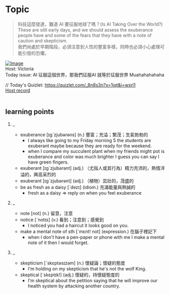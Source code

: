 # Topic

> 科技這麼發達，難道 AI 要征服地球了嗎？(Is AI Taking Over the World?) <br>
> These are still early days, and we should assess the exuberance people have and some of the fears that they have with a note of caution and skepticism. <br>
> 我們尚處於早期階段，必須注意到人性的豐富多樣，同時也必須小心處理可能引發的恐懼。 <br>

[![Image](https://cdn.voicetube.com/assets/thumbnails/NPEPx6VUgrg.jpg)](https://www.youtube.com/embed/NPEPx6VUgrg?rel=0&showinfo=0&cc_load_policy=0&controls=1&autoplay=1&iv_load_policy=3&playsinline=1&wmode=transparent&start=332&end=345&enablejsapi=1&origin=https://tw.voicetube.com&widgetid=1)<br>
Host: Victoria
<br>Today issue: AI 征服這個世界，那我們征服AI 就等於征服世界 Muahahahahaha

// Today's Quizlet: https://quizlet.com/_8n8s3n?x=1jqt&i=wxrl1
<br>
[Host record](https://cdn.voicetube.com/everyday_records/4569/1599194986.mp3)
<br><br>
## learning points
1. _
	* exuberance [ɪgˋzjubərəns] (n.) 豐富；充溢；繁茂；生氣勃勃的
		- I always like going to my Friday morning 5 the students are exuberant maybe because they are ready for the weekend.
		- when I compare my succulent plant when my friends might pot is exuberance and color was much brighter I guess you can say I have green fingers.
	* exuberant [ɪgˋzjubərənt] (adj.) （尤指人或其行為）精力充沛的，熱情洋溢的，興高采烈的
	* exuberant [ɪgˋzjubərənt] (adj.) （植物）茁壯的，茂盛的
	* be as fresh as a daisy [ˋdezɪ] (idiom.) 充滿能量與熱誠的
		- fresh as a daisy => reply on when you feel exuberance

2. _
	* note [not] (n.) 留意，注意
	* notice [ˋnotɪs] (v.) 看到；注意到；感覺到
		- I noticed you had a haircut it looks good on you.
	* make a mental note of sth [ˋmɛnt! not] (expression.) 在腦子裡記下
		- when I don't have a pen-paper or phone with me I make a mental note of it then I would forget.

3. _
	* skepticism [ˋskɛptəsɪzəm] (n.) 懷疑論；懷疑的態度
		- I'm holding on my skepticism that he's not the wolf King.
	* skeptical [ˋskɛptɪk!] (adj.) 懷疑的，持懷疑態度的
		- I'm skeptical about the petition saying that he will improve our health system by attacking another country.
